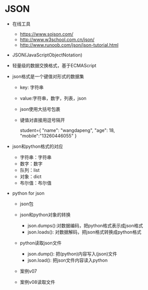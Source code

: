 # JSON
- 在线工具
    - https://www.sojson.com/
    - http://www.w3school.com.cn/json/
    - http://www.runoob.com/json/json-tutorial.html
- JSON(JavaScriptObjectNotation) 
- 轻量级的数据交换格式，基于ECMAScript
- json格式是一个键值对形式的数据集    
    - key: 字符串
    - value:字符串，数字，列表，json
    - json使用大括号包裹
    - 键值对直接用逗号隔开
    
               
        student={
            "name": "wangdapeng",
            "age": 18,
            "mobile":"13260446055"
            }
            
- json和python格式的对应
    - 字符串：字符串
    - 数字：数字
    - 队列：list
    - 对象：dict
    - 布尔值：布尔值
- python for json
    - json包
    - json和python对象的转换
        - json.dumps():对数据编码，把python格式表示成json格式
        - json.loads(): 对数据解码，把json格式转换成python格式
    - python读取json文件
        - json.dump(): 把(python)内容写入(json)文件
        - json.load(): 把json文件内容读入python
        
    - 案例v07
    - 案例v08读取文件 